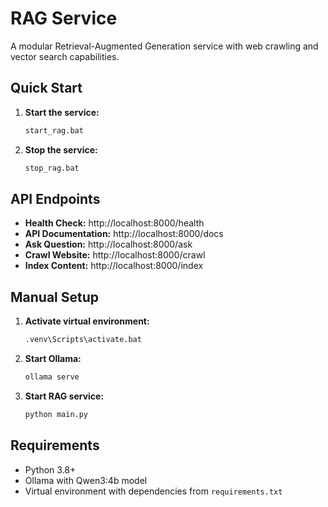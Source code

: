 # RAG Service

A modular Retrieval-Augmented Generation service with web crawling and vector search capabilities.

## Quick Start

1. **Start the service:**
   ```cmd
   start_rag.bat
   ```

2. **Stop the service:**
   ```cmd
   stop_rag.bat
   ```

## API Endpoints

- **Health Check:** http://localhost:8000/health
- **API Documentation:** http://localhost:8000/docs
- **Ask Question:** http://localhost:8000/ask
- **Crawl Website:** http://localhost:8000/crawl
- **Index Content:** http://localhost:8000/index

## Manual Setup

1. **Activate virtual environment:**
   ```cmd
   .venv\Scripts\activate.bat
   ```

2. **Start Ollama:**
   ```cmd
   ollama serve
   ```

3. **Start RAG service:**
   ```cmd
   python main.py
   ```

## Requirements

- Python 3.8+
- Ollama with Qwen3:4b model
- Virtual environment with dependencies from `requirements.txt`